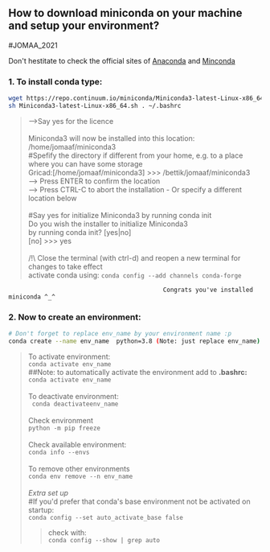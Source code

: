 ## How to download miniconda on your machine and setup your environment?
#JOMAA_2021 

Don't hestitate to check the official sites of 
[Anaconda](https://www.anaconda.com/products/individual) and
[Minconda](https://docs.conda.io/en/latest/miniconda.html) 

### 1. To install conda type:

```bash 
wget https://repo.continuum.io/miniconda/Miniconda3-latest-Linux-x86_64.sh
sh Miniconda3-latest-Linux-x86_64.sh . ~/.bashrc
```
> -->Say yes for the licence 
> </br> </br> Miniconda3 will now be installed into this location: /home/jomaaf/miniconda3
> </br>  #Spefify the directory if different from your home, e.g. to a place where you can have some storage
> </br>  Gricad:[/home/jomaaf/miniconda3] >>> /bettik/jomaaf/miniconda3
> </br>  --> Press ENTER to confirm the location 
> </br>  --> Press CTRL-C to abort the installation - Or specify a different location below 
> </br></br> #Say yes for initialize Miniconda3 by running conda init
> </br>  Do you wish the installer to initialize Miniconda3
> </br>  by running conda init? [yes|no]
> </br>  [no] >>> yes
> </br> </br>  /!\ Close the terminal (with ctrl-d) and reopen a new terminal for changes to take effect
> </br>  activate conda using: `conda config --add channels conda-forge`



                                               Congrats you've installed miniconda ^_^

### 2. Now to create an environment:

```bash
# Don't forget to replace env_name by your environment name :p
conda create --name env_name  python=3.8 (Note: just replace env_name)
```
> To activate environment: 
> </br> `conda activate env_name`
> </br> ##Note: to automatically activate the environment add to **.bashrc:** `conda activate env_name`
> </br> </br>To deactivate environment:
> </br>` conda deactivateenv_name` 
> </br> </br>Check environment
> </br> `python -m pip freeze`
> </br> </br>Check available environment:
> </br> `conda info --envs`
> </br></br>To remove other environments
> </br>`conda env remove --n env_name`
> </br></br> *Extra set up* 
> </br>#If you'd prefer that conda's base environment not be activated on startup:
> </br>`conda config --set auto_activate_base false`
   >>check with:
   >> </br>`conda config --show | grep auto`
